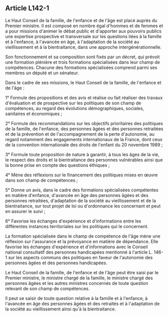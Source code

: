 ## Article L142-1

Le Haut Conseil de la famille, de l'enfance et de l'âge est placé auprès du Premier ministre. Il est composé
en nombre égal d'hommes et de femmes et a pour missions d'animer le débat public et d'apporter aux
pouvoirs publics une expertise prospective et transversale sur les questions liées à la famille et à l'enfance,
à l'avancée en âge, à l'adaptation de la société au vieillissement et à la bientraitance, dans une approche
intergénérationnelle.

Son fonctionnement et sa composition sont fixés par un décret, qui prévoit une formation plénière et trois
formations spécialisées dans leur champ de compétences. Chacune des formations spécialisées comprend
parmi ses membres un député et un sénateur.

Dans le cadre de ses missions, le Haut Conseil de la famille, de l'enfance et de l'âge :

1° Formule des propositions et des avis et réalise ou fait réaliser des travaux d'évaluation et de prospective
sur les politiques de son champ de compétences, au regard des évolutions démographiques, sociales,
sanitaires et économiques ;

2° Formule des recommandations sur les objectifs prioritaires des politiques de la famille, de l'enfance,
des personnes âgées et des personnes retraitées et de la prévention et de l'accompagnement de la perte
d'autonomie, au regard notamment des engagements internationaux de la France, dont ceux de la convention
internationale des droits de l'enfant du 20 novembre 1989 ;

3° Formule toute proposition de nature à garantir, à tous les âges de la vie, le respect des droits et la
bientraitance des personnes vulnérables ainsi que la bonne prise en compte des questions éthiques ;

4° Mène des réflexions sur le financement des politiques mises en œuvre dans son champ de compétences ;

5° Donne un avis, dans le cadre des formations spécialisées compétentes en matière d'enfance, d'avancée
en âge des personnes âgées et des personnes retraitées, d'adaptation de la société au vieillissement et de la
bientraitance, sur tout projet de loi ou d'ordonnance les concernant et peut en assurer le suivi ;

6° Favorise les échanges d'expérience et d'informations entre les différentes instances territoriales sur les
politiques qui le concernent.

La formation spécialisée dans le champ de compétence de l'âge mène une réflexion sur l'assurance et la
prévoyance en matière de dépendance. Elle favorise les échanges d'expérience et d'informations avec
le Conseil national consultatif des personnes handicapées mentionné à l'article L. 146-1 sur les aspects
communs des politiques en faveur de l'autonomie des personnes âgées et des personnes handicapées.


Le Haut Conseil de la famille, de l'enfance et de l'âge peut être saisi par le Premier ministre, le ministre
chargé de la famille, le ministre chargé des personnes âgées et les autres ministres concernés de toute
question relevant de son champ de compétences.

Il peut se saisir de toute question relative à la famille et à l'enfance, à l'avancée en âge des personnes âgées et
des retraités et à l'adaptation de la société au vieillissement ainsi qu'à la bientraitance.


